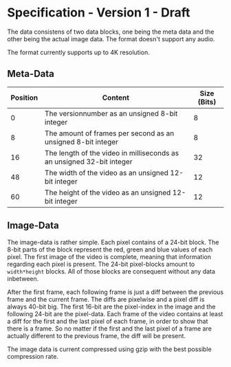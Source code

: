 # Specification - Version 1 - Draft

The data consistens of two data blocks, one being the meta data and the other
being the actual image data. The format doesn't support any audio.

The format currently supports up to 4K resolution.

## Meta-Data

| Position | Content | Size (Bits) |
| - | - | - |
| 0 | The versionnumber as an unsigned 8-bit integer | 8 |
| 8 | The amount of frames per second as an unsigned 8-bit integer | 8 |
| 16 | The length of the video in milliseconds as an unsigned 32-bit integer | 32 |
| 48 | The width of the video as an unsigned 12-bit integer | 12 |
| 60 | The height of the video as an unsigned 12-bit integer | 12 |

## Image-Data

The image-data is rather simple. Each pixel contains of a 24-bit block. The
8-bit parts of the block represent the red, green and blue values of each 
pixel. The first image of the video is complete, meaning that information
regarding each pixel is present. The 24-bit pixel-blocks amount to 
`width*height` blocks. All of those blocks are consequent without any data 
inbetween.

After the first frame, each following frame is just a diff between the previous
frame and the current frame. The diffs are pixelwise and a pixel diff is always
40-bit big. The first 16-bit are the pixel-index in the image and the following
24-bit are the pixel-data. Each frame of the video contains at least a diff
for the first and the last pixel of each frame, in order to show that there
is a frame. So no matter if the first and the last pixel of a frame are 
actually different to the previous frame, the diff will be present.

The image data is current compressed using gzip with the best possible 
compression rate.
